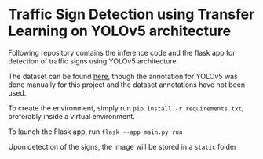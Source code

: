# Traffic Sign Detection using Transfer Learning on YOLOv5 architecture

Following repository contains the inference code and the flask app for detection of traffic signs using YOLOv5 architecture.

The dataset can be found [here](https://www.kaggle.com/datasets/ahemateja19bec1025/trafficsignlocalizationdetectionyoloannotated), though the annotation for YOLOv5 was done manually for this project and the dataset annotations have not been used.

To create the environment, simply run `pip install -r requirements.txt`, preferably inside a virtual environment.

To launch the Flask app, run `flask --app main.py run` 

Upon detection of the signs, the image will be stored in a `static` folder

